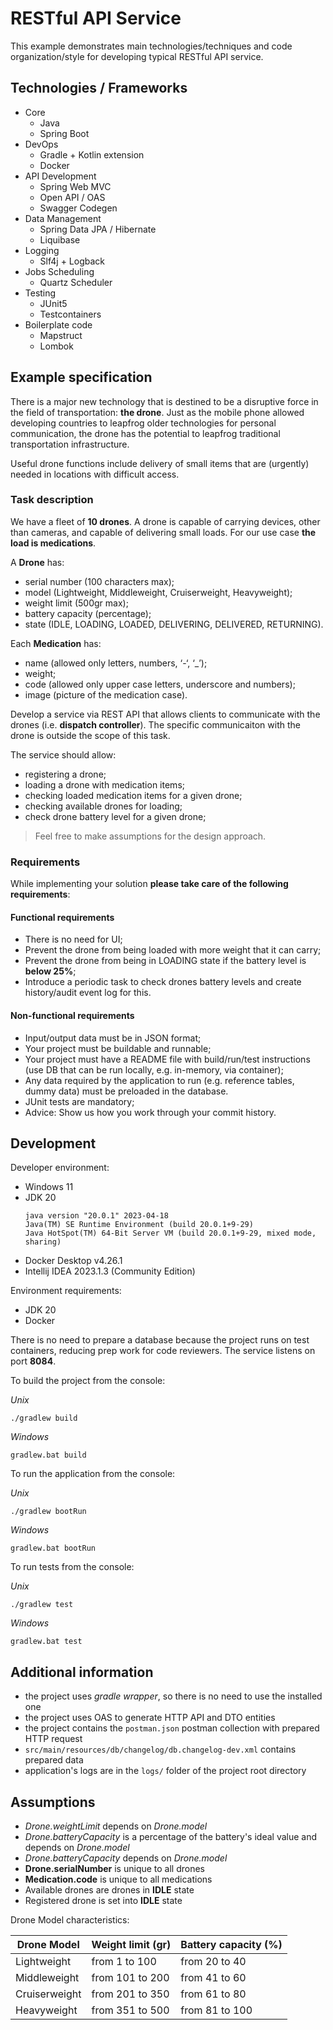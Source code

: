 # RESTful API Service 

This example demonstrates main technologies/techniques and code organization/style 
for developing typical RESTful API service.

## Technologies / Frameworks

- Core
  - Java
  - Spring Boot
- DevOps
  - Gradle + Kotlin extension
  - Docker
- API Development
  - Spring Web MVC
  - Open API / OAS
  - Swagger Codegen
- Data Management
  - Spring Data JPA / Hibernate
  - Liquibase
- Logging
  - Slf4j + Logback
- Jobs Scheduling
  - Quartz Scheduler
- Testing
  - JUnit5
  - Testcontainers
- Boilerplate code
  - Mapstruct
  - Lombok

## Example specification

There is a major new technology that is destined to be a disruptive force in the field 
of transportation: **the drone**. Just as the mobile phone allowed developing countries 
to leapfrog older technologies for personal communication, the drone has the potential 
to leapfrog traditional transportation infrastructure.

Useful drone functions include delivery of small items that are (urgently) needed in 
locations with difficult access.

### Task description

We have a fleet of **10 drones**. A drone is capable of carrying devices, other than cameras, 
and capable of delivering small loads. For our use case **the load is medications**.

A **Drone** has:
- serial number (100 characters max);
- model (Lightweight, Middleweight, Cruiserweight, Heavyweight);
- weight limit (500gr max);
- battery capacity (percentage);
- state (IDLE, LOADING, LOADED, DELIVERING, DELIVERED, RETURNING).

Each **Medication** has: 
- name (allowed only letters, numbers, ‘-‘, ‘_’);
- weight;
- code (allowed only upper case letters, underscore and numbers);
- image (picture of the medication case).

Develop a service via REST API that allows clients to communicate with the drones 
(i.e. **dispatch controller**). The specific communicaiton with the drone is outside the scope of this task. 

The service should allow:
- registering a drone;
- loading a drone with medication items;
- checking loaded medication items for a given drone; 
- checking available drones for loading;
- check drone battery level for a given drone;

> Feel free to make assumptions for the design approach.

### Requirements

While implementing your solution **please take care of the following requirements**: 

#### Functional requirements

- There is no need for UI;
- Prevent the drone from being loaded with more weight that it can carry;
- Prevent the drone from being in LOADING state if the battery level is **below 25%**;
- Introduce a periodic task to check drones battery levels and create history/audit event log for this.

#### Non-functional requirements

- Input/output data must be in JSON format;
- Your project must be buildable and runnable;
- Your project must have a README file with build/run/test instructions (use DB that can be run locally, e.g. in-memory, via container);
- Any data required by the application to run (e.g. reference tables, dummy data) must be preloaded in the database.
- JUnit tests are mandatory;
- Advice: Show us how you work through your commit history.

## Development

Developer environment:

- Windows 11
- JDK 20
  ```shell
  java version "20.0.1" 2023-04-18
  Java(TM) SE Runtime Environment (build 20.0.1+9-29)
  Java HotSpot(TM) 64-Bit Server VM (build 20.0.1+9-29, mixed mode, sharing)
  ```
- Docker Desktop v4.26.1
- Intellij IDEA 2023.1.3 (Community Edition)

Environment requirements:

- JDK 20
- Docker

There is no need to prepare a database because the project runs on test containers,
reducing prep work for code reviewers. The service listens on port **8084**.

To build the project from the console:

_Unix_

```shell
./gradlew build
```

_Windows_

```shell
gradlew.bat build
```

To run the application from the console:

_Unix_

```shell
./gradlew bootRun
```

_Windows_

```shell
gradlew.bat bootRun
```

To run tests from the console:

_Unix_

```shell
./gradlew test
```

_Windows_

```shell
gradlew.bat test
```

## Additional information

- the project uses _gradle wrapper_, so there is no need to use the installed one
- the project uses OAS to generate HTTP API and DTO entities
- the project contains the `postman.json` postman collection with prepared HTTP request
- `src/main/resources/db/changelog/db.changelog-dev.xml` contains prepared data
- application's logs are in the `logs/` folder of the project root directory

## Assumptions

- *Drone.weightLimit* depends on *Drone.model*
- *Drone.batteryCapacity* is a percentage of the battery's ideal value and depends on *Drone.model*
- *Drone.batteryCapacity* depends on *Drone.model*
- **Drone.serialNumber** is unique to all drones
- **Medication.code** is unique to all medications
- Available drones are drones in **IDLE** state
- Registered drone is set into **IDLE** state

Drone Model characteristics:

| Drone Model   | Weight limit (gr) | Battery capacity (%) |
|---------------|-------------------|----------------------|
| Lightweight   | from 1 to 100     | from 20 to 40        |
| Middleweight  | from 101 to 200   | from 41 to 60        |
| Cruiserweight | from 201 to 350   | from 61 to 80        |
| Heavyweight   | from 351 to 500   | from 81 to 100       |
